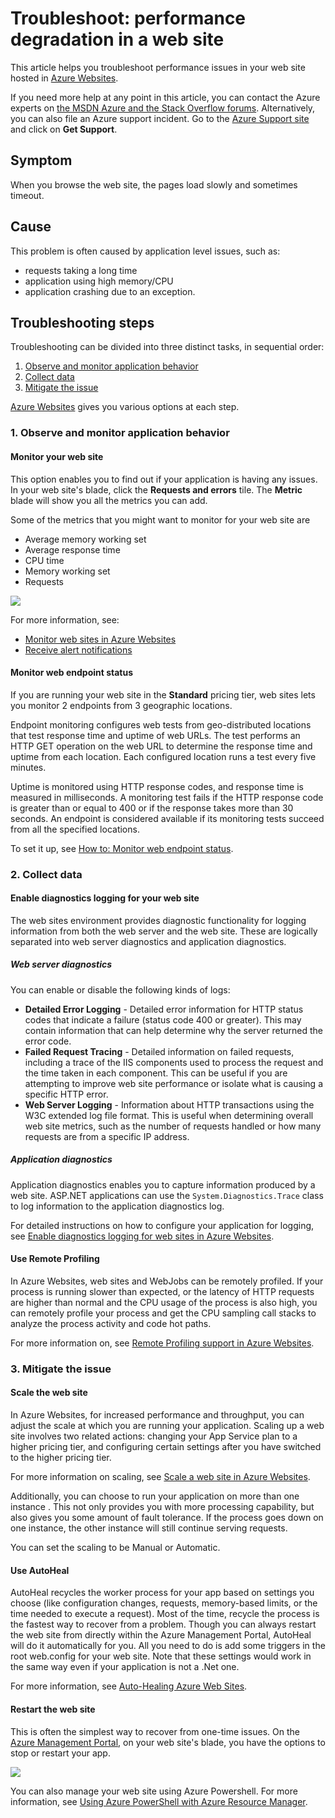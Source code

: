 <properties
	pageTitle="Troubleshoot: performance degradation in a web site"
	description="This article helps you troubleshoot performance issues in your web site hosted in Azure Websites."
	services="app-service\web"
	documentationCenter=""
	authors="cephalin"
	manager="wpickett"
	editor=""
	tags="top-support-issue"/>

<tags
	ms.service="app-service-web"
	ms.date="10/23/2015"
	wacn.date=""/>

# Troubleshoot: performance degradation in a web site

This article helps you troubleshoot performance issues in your web site hosted in [Azure Websites](/documentation/services/web-sites/).

If you need more help at any point in this article, you can contact the Azure experts on [the MSDN Azure and the Stack Overflow forums](/support/forums/). Alternatively, you can also file an Azure support incident. Go to the [Azure Support site](/support/contact/) and click on **Get Support**.

## Symptom

When you browse the web site, the pages load slowly and sometimes timeout.

## Cause

This problem is often caused by application level issues, such as:

-	requests taking a long time
-	application using high memory/CPU
-	application crashing due to an exception.

## Troubleshooting steps

Troubleshooting can be divided into three distinct tasks, in sequential order:

1.	[Observe and monitor application behavior](#observe)
2.	[Collect data](#collect)
3.	[Mitigate the issue](#mitigate)

[Azure Websites](/home/features/web-site/) gives you various options at each step.

<!-- deleted by customization
<a name="observe" />
-->
<!-- keep by customization: begin -->
<a name="observe"></a>
<!-- keep by customization: end -->
### 1. Observe and monitor application behavior
<!-- deleted by customization

#### Track Service health

Windows Azure publicizes each time there is a service interruption or performance degradation. You can track the health of the service on the [Azure Management Portal](https://manage.windowsazure.cn/). For more information, see [Track service health](/documentation/articles/insights-service-health).
-->

#### Monitor your web site

This option enables you to find out if your application is having any issues. In your web <!-- deleted by customization siteâs --><!-- keep by customization: begin --> site's <!-- keep by customization: end --> blade, click the **Requests and errors** tile. The **Metric** blade will show you all the metrics you can add.

Some of the metrics that you might want to monitor for your web site are

-	Average memory working set
-	Average response time
-	CPU time
-	Memory working set
-	Requests

![](./media/app-service-web-troubleshoot-performance-degradation/1-monitor-metrics.png)

For more information, see:

-	[Monitor web sites in Azure Websites](/documentation/articles/web-sites-monitor)
-	[Receive alert notifications](/documentation/articles/insights-receive-alert-notifications)

#### Monitor web endpoint status

If you are running your web site in the **Standard** pricing tier, web sites lets you monitor 2 endpoints from 3 geographic locations.

Endpoint monitoring configures web tests from geo-distributed locations that test response time and uptime of web URLs. The test performs an HTTP GET operation on the web URL to determine the response time and uptime from each location. Each configured location runs a test every five minutes.

Uptime is monitored using HTTP response codes, and response time is measured in milliseconds. A monitoring test fails if the HTTP response code is greater than or equal to 400 or if the response takes more than 30 seconds. An endpoint is considered available if its monitoring tests succeed from all the specified locations.

To set it up, see [How to: Monitor web endpoint status](/documentation/articles/web-sites-monitor#webendpointstatus).

<!-- deleted by customization
Also, see [Keeping Azure Web Sites up plus Endpoint Monitoring - with Stefan Schackow](/documentation/videos/azure-web-sites-endpoint-monitoring-and-staying-up/) for a video on endpoint monitoring.

#### Application performance monitoring using Extensions

You can also monitor your application performance by leveraging _site extensions_.

Each Azure Websites provides an extensible management end point that allows you to leverage a powerful set of tools deployed as site extensions. These tools range from source code editors like [Visual Studio Team Services](https://www.visualstudio.com/products/what-is-visual-studio-online-vs.aspx) to management tools for connected resources such as a MySQL database connected to a web site.

[Azure Application Insights](/home/features/application-insights/) and [New Relic](/marketplace/partners/newrelic/newrelic/) are two of the performance monitoring site extensions that are available. To use New Relic, you install an agent at runtime. To use Azure Application Insights, you rebuild your code with an SDK, and you can also install an extension that provides access to additional data. The SDK lets you write code to monitor the usage and performance of your app in more detail.

To use Application Insights, see [Monitor performance in web sites](/documentation/articles/app-insights-web-monitor-performance).

To use New Relic, see [New Relic Application Performance Management on Azure](/documentation/articles/store-new-relic-cloud-services-dotnet-application-performance-management).

<a name="collect" />
-->
<!-- keep by customization: begin -->
<a name="collect"></a>
<!-- keep by customization: end -->
### 2. Collect data

####	Enable diagnostics logging for your web site

The web sites environment provides diagnostic functionality for logging information from both the web server and the web site. These are logically separated into web server diagnostics and application diagnostics.

##### Web server diagnostics

You can enable or disable the following kinds of logs:

-	**Detailed Error Logging** - Detailed error information for HTTP status codes that indicate a failure (status code 400 or greater). This may contain information that can help determine why the server returned the error code.
-	**Failed Request Tracing** - Detailed information on failed requests, including a trace of the IIS components used to process the request and the time taken in each component. This can be useful if you are attempting to improve web site performance or isolate what is causing a specific HTTP error.
-	**Web Server Logging** - Information about HTTP transactions using the W3C extended log file format. This is useful when determining overall web site metrics, such as the number of requests handled or how many requests are from a specific IP address.

##### Application diagnostics

Application diagnostics enables you to capture information produced by a web site. ASP.NET applications can use the `System.Diagnostics.Trace` class to log information to the application diagnostics log.

For detailed instructions on how to configure your application for logging, see [Enable diagnostics logging for web sites in Azure Websites](/documentation/articles/web-sites-enable-diagnostic-log).

#### Use Remote Profiling

In Azure Websites, web sites <!-- deleted by customization, API Apps, --> and WebJobs can be remotely profiled. If your process is running slower than expected, or the latency of HTTP requests are higher than normal and the CPU usage of the process is also high, you can remotely profile your process and get the CPU sampling call stacks to analyze the process activity and code hot paths.

For more information on, see [Remote Profiling support in Azure Websites](/blog/remote-profiling-support-in-azure-app-service).

<!-- deleted by customization

#### Use the Azure Websites Support Portal

web sites provides you with the ability to troubleshoot issues related to your web site by looking at HTTP logs, event logs, process dumps, and more. You can access all this information using our Support portal at **http://&lt;your app name>.scm.chinacloudsites.cn/Support**

The Azure Websites Support portal provides you with three separate tabs to support the three steps of a common troubleshooting scenario:

1.	Observe current behavior
2.	Analyze by collecting diagnostics information and running the built-in analyzers
3.	Mitigate

If the issue is happening right now, click **Analyze** > **Diagnostics** > **Diagnose Now** to create a diagnostic session for you, which will collect HTTP logs, event viewer logs, memory dumps, PHP error logs and PHP process report.

Once the data is collected, it will also run an analysis on the data and provide you with an HTML report.

In case you want to download the data, by default, it would be stored in the D:\home\data\DaaS folder.

For more information on the Azure Websites Support portal, see [New Updates to Support Site Extension for Azure Websites](/blog/new-updates-to-support-site-extension-for-azure-websites).

#### Use the Kudu Debug Console

web sites comes with a debug console that you can use for debugging, exploring, uploading files, as well as JSON endpoints for getting information about your environment. This is called the _Kudu Console_ or the _SCM Dashboard_ for your web site.

You can access this dashboard by going to the link **https://&lt;Your app name>.scm.chinacloudsites.cn/**.

Some of the things that Kudu provides are:

-	environment settings for your application
-	log stream
-	diagnostic dump
-	debug console in which you can run Powershell cmdlets and basic DOS commands.


Another useful feature of Kudu is that, in case your application is throwing first-chance exceptions, you can use Kudu and the SysInternals tool Procdump to create memory dumps. These memory dumps are snapshots of the process and can often help you troubleshoot more complicated issues with your web site.

For more information on features available in Kudu, see
[Azure Websites Team Services tools you should know about](/blog/windows-azure-websites-online-tools-you-should-know-about/).

<a name="mitigate" />
-->
<!-- keep by customization: begin -->
<a name="mitigate"></a>
<!-- keep by customization: end -->
### 3. Mitigate the issue

####	Scale the web site

In Azure Websites, for increased performance and throughput,  you can adjust the scale at which you are running your application. Scaling up a web site involves two related actions: changing your App Service plan to a higher pricing tier, and configuring certain settings after you have switched to the higher pricing tier.

For more information on scaling, see [Scale a web site in Azure Websites](/documentation/articles/web-sites-scale).

Additionally, you can choose to run your application on more than one instance . This not only provides you with more processing capability, but also gives you some amount of fault tolerance. If the process goes down on one instance, the other instance will still continue serving requests.

You can set the scaling to be Manual or Automatic.

####	Use AutoHeal

AutoHeal recycles the worker process for your app based on settings you choose (like configuration changes, requests, memory-based limits, or the time needed to execute a request). Most of the time, recycle the process is the fastest way to recover from a problem. Though you can always restart the web site from directly within the Azure Management Portal, AutoHeal will do it automatically for you. All you need to do is add some triggers in the root web.config for your web site. Note that these settings would work in the same way even if your application is not a .Net one.

For more information, see [Auto-Healing Azure Web Sites](/blog/auto-healing-windows-azure-web-sites/).

####	Restart the web site

This is often the simplest way to recover from one-time issues. On the [Azure Management Portal](https://manage.windowsazure.cn), on your web <!-- deleted by customization siteâs --><!-- keep by customization: begin --> site's <!-- keep by customization: end --> blade, you have the options to stop or restart your app.

 ![](./media/app-service-web-troubleshoot-performance-degradation/2-restart.png)

You can also manage your web site using Azure Powershell. For more information, see
[Using Azure PowerShell with Azure Resource Manager](/documentation/articles/powershell-azure-resource-manager).
